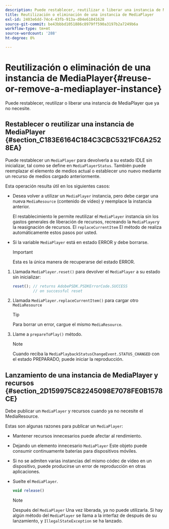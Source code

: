 ```yaml
---
description: Puede restablecer, reutilizar o liberar una instancia de MediaPlayer que ya no necesite.
title: Reutilización o eliminación de una instancia de MediaPlayer
exl-id: 2403e6dd-74c4-43fb-913a-d04e61041628
source-git-commit: be43bbbd1051886c8979ff590a3197b2a7249b6a
workflow-type: tm+mt
source-wordcount: '288'
ht-degree: 0%

---
```


# Reutilización o eliminación de una instancia de MediaPlayer{#reuse-or-remove-a-mediaplayer-instance}

Puede restablecer, reutilizar o liberar una instancia de MediaPlayer que ya no necesite.

## Restablecer o reutilizar una instancia de MediaPlayer {#section_C183E6164C184C3CBC5321FC6A2528EA}

Puede restablecer un `MediaPlayer` para devolverla a su estado IDLE sin inicializar, tal como se define en `MediaPlayerStatus`. También puede reemplazar el elemento de medios actual o establecer uno nuevo mediante un recurso de medios cargado anteriormente.

Esta operación resulta útil en los siguientes casos:

* Desea volver a utilizar un `MediaPlayer` instancia, pero debe cargar una nueva `MediaResource` (contenido de vídeo) y reemplace la instancia anterior.

   El restablecimiento le permite reutilizar el `MediaPlayer` instancia sin los gastos generales de liberación de recursos, recreando la `MediaPlayer`y la reasignación de recursos. El `replaceCurrentItem` El método de realiza automáticamente estos pasos por usted.

* Si la variable `MediaPlayer` está en estado ERROR y debe borrarse.

   >[!IMPORTANT]
   >
   >Esta es la única manera de recuperarse del estado ERROR.

1. Llamada `MediaPlayer.reset()` para devolver el `MediaPlayer` a su estado sin inicializar:

   ```js
   reset(); // returns AdobePSDK.PSDKErrorCode.SUCCESS 
            // on successful reset
   ```

1. Llamada `MediaPlayer.replaceCurrentItem()` para cargar otro `MediaResource`

   >[!TIP]
   >
   >Para borrar un error, cargue el mismo `MediaResource`.

1. Llame a `prepareToPlay()` método.

   >[!NOTE]
   >
   >Cuando reciba la `MediaPlaybackStatusChangeEvent.STATUS_CHANGED` con el estado PREPARADO, puede iniciar la reproducción.

## Lanzamiento de una instancia de MediaPlayer y recursos {#section_2D159975C82245098E7078FE0B1578CE}

Debe publicar un `MediaPlayer` y recursos cuando ya no necesite el MediaResource.

Estas son algunas razones para publicar un `MediaPlayer`:

* Mantener recursos innecesarios puede afectar al rendimiento.
* Dejando un elemento innecesario `MediaPlayer` Este objeto puede consumir continuamente baterías para dispositivos móviles.
* Si no se admiten varias instancias del mismo códec de vídeo en un dispositivo, puede producirse un error de reproducción en otras aplicaciones.

* Suelte el `MediaPlayer`.

   ```js
   void release()
   ```

   >[!NOTE]
   >
   >Después del `MediaPlayer` Una vez liberada, ya no puede utilizarla. Si hay algún método del `MediaPlayer` se llama a la interfaz de después de su lanzamiento, y `IllegalStateException` se ha lanzado.
